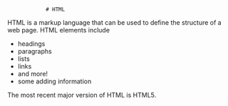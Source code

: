                 # HTML

HTML is a markup language that can be used to define the structure of a web page. HTML elements include

* headings
* paragraphs
* lists
* links
* and more!
* some adding information

The most recent major version of HTML is HTML5.
    
    